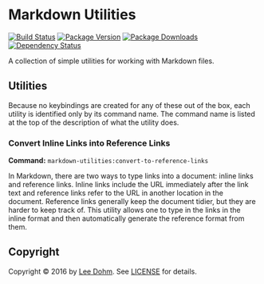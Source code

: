 # Markdown Utilities

[![Build Status](https://img.shields.io/travis/lee-dohm/markdown-utilities.svg)](https://travis-ci.org/lee-dohm/markdown-utilities)
[![Package Version](https://img.shields.io/apm/v/markdown-utilities.svg)](https://atom.io/packages/markdown-utilities)
[![Package Downloads](https://img.shields.io/apm/dm/markdown-utilities.svg)](https://atom.io/packages/markdown-utilities)
[![Dependency Status](https://img.shields.io/david/lee-dohm/markdown-utilities.svg)](https://david-dm.org/lee-dohm/markdown-utilities)

A collection of simple utilities for working with Markdown files.

## Utilities

Because no keybindings are created for any of these out of the box, each utility is identified only by its command name. The command name is listed at the top of the description of what the utility does.

### Convert Inline Links into Reference Links

**Command:** `markdown-utilities:convert-to-reference-links`

In Markdown, there are two ways to type links into a document: inline links and reference links. Inline links include the URL immediately after the link text and reference links refer to the URL in another location in the document. Reference links generally keep the document tidier, but they are harder to keep track of. This utility allows one to type in the links in the inline format and then automatically generate the reference format from them.

## Copyright

Copyright &copy; 2016 by [Lee Dohm](http://www.lee-dohm.com). See [LICENSE](https://raw.githubusercontent.com/lee-dohm/package-name/master/LICENSE.md) for details.
